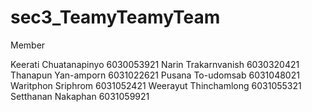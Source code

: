 # sec3_TeamyTeamyTeam
Member

Keerati Chuatanapinyo 6030053921
Narin Trakarnvanish 6030320421
Thanapun Yan-amporn 6031022621
Pusana To-udomsab 6031048021
Waritphon Sriphrom 6031052421
Weerayut Thinchamlong 6031055321
Setthanan Nakaphan 6031059921
